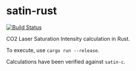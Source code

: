 # satin-rust

[![Build Status](https://travis-ci.org/alankstewart/satin-rust.svg?branch=master)](https://travis-ci.org/alankstewart/satin-rust)

CO2 Laser Saturation Intensity calculation in Rust.

To execute, use `cargo run --release`.

Calculations have been verified against `satin-c`.
